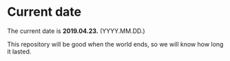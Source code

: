# Current date

The current date is **2019.04.23.** (YYYY.MM.DD.)

This repository will be good when the world ends, so we will know how long it lasted.